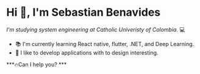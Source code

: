 # Hi :wave:, I'm Sebastian Benavides

*I'm studying system engineering at Catholic Univeristy of Colombia.* :computer:

- :books: I'm currently learning React native, flutter, .NET, and Deep Learning.
- 🎨 I like to develop applications with to design interesting.


***:fire:Can I help you? ***
